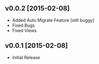 v0.0.2 [2015-02-08]
-------------------

- Added Auto Migrate Feature [still buggy]
- Fixed Bugs
- Fixed Views


v0.0.1 [2015-02-08]
-------------------

- Initial Release
